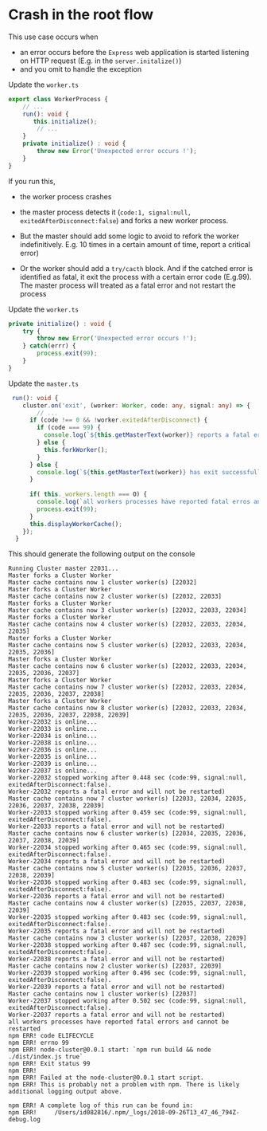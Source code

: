 # Crash in the root flow
 
This use case occurs when 
* an error occurs before the `Express` web application is started listening on HTTP request (E.g. in the `server.initalize()`)
* and you omit to handle the exception

Update the `worker.ts`

```typescript
export class WorkerProcess {
    // ...
    run(): void {
       this.initialize();
        // ...
    }
    private initialize() : void {
        throw new Error('Unexpected error occurs !');
    }
}
```

If you run this, 

* the worker process crashes
* the master process detects it (`code:1, signal:null, exitedAfterDisconnect:false`) and forks a new worker process. 

* But the master should add some logic to avoid to refork the worker indefinitively. E.g. 10 times in a certain amount of time, report a critical error)
* Or the worker should add a `try/cacth` block. And if the catched error is identified as fatal, it exit the process with a certain error code (E.g.99). The master process will treated as a fatal error and not restart the process

Update the `worker.ts` 

```typescript
private initialize() : void {
    try {
        throw new Error('Unexpected error occurs !');
    } catch(errr) {
        process.exit(99);
    }
}       
```

Update the `master.ts`

```typescript
 run(): void {
    cluster.on('exit', (worker: Worker, code: any, signal: any) => {
        // ...
      if (code !== 0 && !worker.exitedAfterDisconnect) {
        if (code === 99) {
          console.log(`${this.getMasterText(worker)} reports a fatal error and will not be restarted)`)
        } else {
          this.forkWorker();
        }
      } else {
        console.log(`${this.getMasterText(worker)} has exit successfully`)
      }
      
      if( this._workers.length === O) {
        console.log(`all workers processes have reported fatal erros and cannot be restarted`);
        process.exit(99);
      }
      this.displayWorkerCache();
    });
  }
```

This should generate the following output on the console

```text
Running Cluster master 22031...
Master forks a Cluster Worker
Master cache contains now 1 cluster worker(s) [22032]
Master forks a Cluster Worker
Master cache contains now 2 cluster worker(s) [22032, 22033]
Master forks a Cluster Worker
Master cache contains now 3 cluster worker(s) [22032, 22033, 22034]
Master forks a Cluster Worker
Master cache contains now 4 cluster worker(s) [22032, 22033, 22034, 22035]
Master forks a Cluster Worker
Master cache contains now 5 cluster worker(s) [22032, 22033, 22034, 22035, 22036]
Master forks a Cluster Worker
Master cache contains now 6 cluster worker(s) [22032, 22033, 22034, 22035, 22036, 22037]
Master forks a Cluster Worker
Master cache contains now 7 cluster worker(s) [22032, 22033, 22034, 22035, 22036, 22037, 22038]
Master forks a Cluster Worker
Master cache contains now 8 cluster worker(s) [22032, 22033, 22034, 22035, 22036, 22037, 22038, 22039]
Worker-22032 is online...
Worker-22033 is online...
Worker-22034 is online...
Worker-22038 is online...
Worker-22036 is online...
Worker-22035 is online...
Worker-22039 is online...
Worker-22037 is online...
Worker-22032 stopped working after 0.448 sec (code:99, signal:null, exitedAfterDisconnect:false).
Worker-22032 reports a fatal error and will not be restarted)
Master cache contains now 7 cluster worker(s) [22033, 22034, 22035, 22036, 22037, 22038, 22039]
Worker-22033 stopped working after 0.459 sec (code:99, signal:null, exitedAfterDisconnect:false).
Worker-22033 reports a fatal error and will not be restarted)
Master cache contains now 6 cluster worker(s) [22034, 22035, 22036, 22037, 22038, 22039]
Worker-22034 stopped working after 0.465 sec (code:99, signal:null, exitedAfterDisconnect:false).
Worker-22034 reports a fatal error and will not be restarted)
Master cache contains now 5 cluster worker(s) [22035, 22036, 22037, 22038, 22039]
Worker-22036 stopped working after 0.483 sec (code:99, signal:null, exitedAfterDisconnect:false).
Worker-22036 reports a fatal error and will not be restarted)
Master cache contains now 4 cluster worker(s) [22035, 22037, 22038, 22039]
Worker-22035 stopped working after 0.483 sec (code:99, signal:null, exitedAfterDisconnect:false).
Worker-22035 reports a fatal error and will not be restarted)
Master cache contains now 3 cluster worker(s) [22037, 22038, 22039]
Worker-22038 stopped working after 0.487 sec (code:99, signal:null, exitedAfterDisconnect:false).
Worker-22038 reports a fatal error and will not be restarted)
Master cache contains now 2 cluster worker(s) [22037, 22039]
Worker-22039 stopped working after 0.496 sec (code:99, signal:null, exitedAfterDisconnect:false).
Worker-22039 reports a fatal error and will not be restarted)
Master cache contains now 1 cluster worker(s) [22037]
Worker-22037 stopped working after 0.502 sec (code:99, signal:null, exitedAfterDisconnect:false).
Worker-22037 reports a fatal error and will not be restarted)
all workers processes have reported fatal errors and cannot be restarted
npm ERR! code ELIFECYCLE
npm ERR! errno 99
npm ERR! node-cluster@0.0.1 start: `npm run build && node ./dist/index.js true`
npm ERR! Exit status 99
npm ERR!
npm ERR! Failed at the node-cluster@0.0.1 start script.
npm ERR! This is probably not a problem with npm. There is likely additional logging output above.

npm ERR! A complete log of this run can be found in:
npm ERR!     /Users/id082816/.npm/_logs/2018-09-26T13_47_46_794Z-debug.log
```



